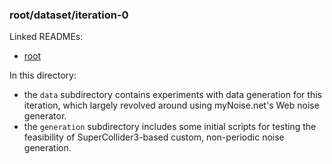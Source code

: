 ### root/dataset/iteration-0

Linked READMEs:

- [root](../../../root.md)



In this directory:

- the `data` subdirectory contains experiments with data generation for this iteration, which largely revolved around using myNoise.net's Web noise generator.
- the `generation` subdirectory includes some initial scripts for testing the feasibility of SuperCollider3-based custom, non-periodic noise generation.